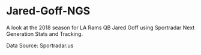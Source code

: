 # Jared-Goff-NGS
A look at the 2018 season for LA Rams QB Jared Goff using Sportradar Next Generation Stats and Tracking.

Data Source: Sportradar.us

